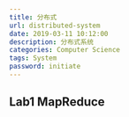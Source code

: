 ```yaml
---
title: 分布式
url: distributed-system
date: 2019-03-11 10:12:00
description: 分布式系统
categories: Computer Science
tags: System
password: initiate
---
```


## Lab1 MapReduce
